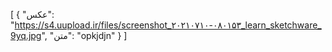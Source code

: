 [   {     "عکس": "https://s4.uupload.ir/files/screenshot_۲۰۲۱۰۷۱۰-۰۸۰۱۵۳_learn_sketchware_9yq.jpg",     "متن": "opkjdjn"   } ]
